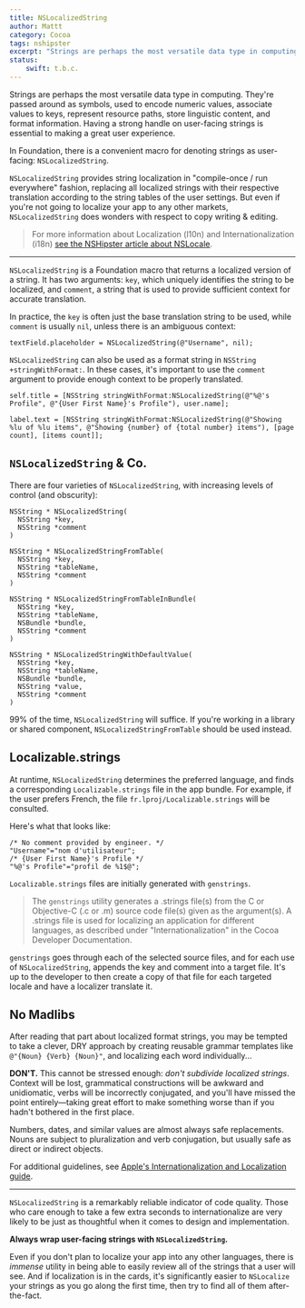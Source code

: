 ```yaml
---
title: NSLocalizedString
author: Mattt
category: Cocoa
tags: nshipster
excerpt: "Strings are perhaps the most versatile data type in computing. They're passed around as symbols, used to encode numeric values, associate values to keys, represent resource paths, store linguistic content, and format information. Having a strong handle on user-facing strings is essential to making a great user experience."
status:
    swift: t.b.c.
---
```


Strings are perhaps the most versatile data type in computing. They're passed around as symbols, used to encode numeric values, associate values to keys, represent resource paths, store linguistic content, and format information. Having a strong handle on user-facing strings is essential to making a great user experience.

In Foundation, there is a convenient macro for denoting strings as user-facing: `NSLocalizedString`.

`NSLocalizedString` provides string localization in "compile-once / run everywhere" fashion, replacing all localized strings with their respective translation according to the string tables of the user settings. But even if you're not going to localize your app to any other markets, `NSLocalizedString` does wonders with respect to copy writing & editing.

> For more information about Localization (l10n) and Internationalization (i18n) [see the NSHipster article about NSLocale](https://nshipster.com/nslocale/).

---

`NSLocalizedString` is a Foundation macro that returns a localized version of a string. It has two arguments: `key`, which uniquely identifies the string to be localized, and `comment`, a string that is used to provide sufficient context for accurate translation.

In practice, the `key` is often just the base translation string to be used, while `comment` is usually `nil`, unless there is an ambiguous context:

```objc
textField.placeholder = NSLocalizedString(@"Username", nil);
```

`NSLocalizedString` can also be used as a format string in `NSString +stringWithFormat:`. In these cases, it's important to use the `comment` argument to provide enough context to be properly translated.

```objc
self.title = [NSString stringWithFormat:NSLocalizedString(@"%@'s Profile", @"{User First Name}'s Profile"), user.name];

label.text = [NSString stringWithFormat:NSLocalizedString(@"Showing %lu of %lu items", @"Showing {number} of {total number} items"), [page count], [items count]];
```

## `NSLocalizedString` & Co.

There are four varieties of `NSLocalizedString`, with increasing levels of control (and obscurity):

```objc
NSString * NSLocalizedString(
  NSString *key,
  NSString *comment
)

NSString * NSLocalizedStringFromTable(
  NSString *key,
  NSString *tableName,
  NSString *comment
)

NSString * NSLocalizedStringFromTableInBundle(
  NSString *key,
  NSString *tableName,
  NSBundle *bundle,
  NSString *comment
)

NSString * NSLocalizedStringWithDefaultValue(
  NSString *key,
  NSString *tableName,
  NSBundle *bundle,
  NSString *value,
  NSString *comment
)
```

99% of the time, `NSLocalizedString` will suffice. If you're working in a library or shared component, `NSLocalizedStringFromTable` should be used instead.

## Localizable.strings

At runtime, `NSLocalizedString` determines the preferred language, and finds a corresponding `Localizable.strings` file in the app bundle. For example, if the user prefers French, the file `fr.lproj/Localizable.strings` will be consulted.

Here's what that looks like:

```
/* No comment provided by engineer. */
"Username"="nom d'utilisateur";
/* {User First Name}'s Profile */
"%@'s Profile"="profil de %1$@";
```

`Localizable.strings` files are initially generated with `genstrings`.

>  The `genstrings` utility generates a .strings file(s) from the C or Objective-C (.c or .m) source code file(s) given as the argument(s).  A .strings file is used for localizing an application for different languages, as described under "Internationalization" in the Cocoa Developer Documentation.

`genstrings` goes through each of the selected source files, and for each use of `NSLocalizedString`, appends the key and comment into a target file. It's up to the developer to then create a copy of that file for each targeted locale and have a localizer translate it.

## No Madlibs

After reading that part about localized format strings, you may be tempted to take a clever, DRY approach by creating reusable grammar templates like `@"{Noun} {Verb} {Noun}"`, and localizing each word individually...

**DON'T.** This cannot be stressed enough: _don't subdivide localized strings_. Context will be lost, grammatical constructions will be awkward and unidiomatic, verbs will be incorrectly conjugated, and you'll have missed the point entirely—taking great effort to make something worse than if you hadn't bothered in the first place.

Numbers, dates, and similar values are almost always safe replacements. Nouns are subject to pluralization and verb conjugation, but usually safe as direct or indirect objects.

For additional guidelines, see [Apple's Internationalization and Localization guide](https://developer.apple.com/library/ios/documentation/MacOSX/Conceptual/BPInternational/Introduction/Introduction.html#//apple_ref/doc/uid/10000171i).

---

`NSLocalizedString` is a remarkably reliable indicator of code quality. Those who care enough to take a few extra seconds to internationalize are very likely to be just as thoughtful when it comes to design and implementation.

**Always wrap user-facing strings with `NSLocalizedString`.**

Even if you don't plan to localize your app into any other languages, there is _immense_ utility in being able to easily review all of the strings that a user will see. And if localization is in the cards, it's significantly easier to `NSLocalize` your strings as you go along the first time, then try to find all of them after-the-fact.
